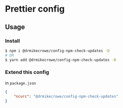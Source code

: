 # Prettier config

## Usage

### Install

```bash
$ npm i @drmikecrowe/config-npm-check-updates -D
# OR
$ yarn add @drmikecrowe/config-npm-check-updates -D
```

### Extend this config

in `package.json`

```json
{
    "ncurc": "@drmikecrowe/config-npm-check-updates"
}
```
